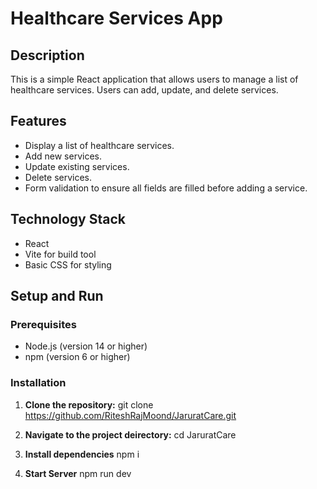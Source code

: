 # Healthcare Services App

## Description
This is a simple React application that allows users to manage a list of healthcare services. Users can add, update, and delete services.

## Features
- Display a list of healthcare services.
- Add new services.
- Update existing services.
- Delete services.
- Form validation to ensure all fields are filled before adding a service.

## Technology Stack
- React
- Vite for build tool
- Basic CSS for styling

## Setup and Run

### Prerequisites
- Node.js (version 14 or higher)
- npm (version 6 or higher)

### Installation

1. **Clone the repository:**
   git clone https://github.com/RiteshRajMoond/JaruratCare.git

2. **Navigate to the project deirectory:**
    cd JaruratCare

3. **Install dependencies**
    npm i

4. **Start Server**
    npm run dev